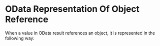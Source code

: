 # OData Representation Of Object Reference

When a value in OData result references an object, it is represented in the following way:
